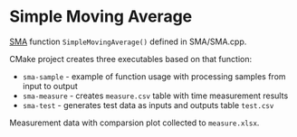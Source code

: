 
# Simple Moving Average
[SMA](https://en.wikipedia.org/wiki/Moving_average#Simple_moving_average) function `SimpleMovingAverage()` defined in SMA/SMA.cpp.

CMake project creates three executables based on that function:
- `sma-sample` - example of function usage with processing samples from input to output
- `sma-measure` - creates `measure.csv` table with time measurement results
- `sma-test` - generates test data as inputs and outputs table `test.csv`

Measurement data with comparsion plot collected to `measure.xlsx`.

